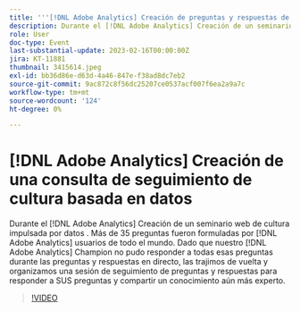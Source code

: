 ```yaml
---
title: '''[!DNL Adobe Analytics] Creación de preguntas y respuestas de seguimiento de cultura impulsada por datos'
description: Durante el [!DNL Adobe Analytics] Creación de un seminario web de cultura impulsada por datos . Más de 35 preguntas fueron formuladas por [!DNL Adobe Analytics] usuarios de todo el mundo. Dado que nuestro [!DNL Adobe Analytics] Champion no pudo responder a todas esas preguntas durante las preguntas y respuestas en directo, las trajimos de vuelta y organizamos una sesión de seguimiento de preguntas y respuestas para responder a SUS preguntas y compartir un conocimiento aún más experto.
role: User
doc-type: Event
last-substantial-update: 2023-02-16T00:00:00Z
jira: KT-11881
thumbnail: 3415614.jpeg
exl-id: bb36d86e-d63d-4a46-847e-f38ad8dc7eb2
source-git-commit: 9ac872c8f56dc25207ce0537acf007f6ea2a9a7c
workflow-type: tm+mt
source-wordcount: '124'
ht-degree: 0%

---
```


# [!DNL Adobe Analytics] Creación de una consulta de seguimiento de cultura basada en datos

Durante el [!DNL Adobe Analytics] Creación de un seminario web de cultura impulsada por datos . Más de 35 preguntas fueron formuladas por [!DNL Adobe Analytics] usuarios de todo el mundo. Dado que nuestro [!DNL Adobe Analytics] Champion no pudo responder a todas esas preguntas durante las preguntas y respuestas en directo, las trajimos de vuelta y organizamos una sesión de seguimiento de preguntas y respuestas para responder a SUS preguntas y compartir un conocimiento aún más experto.

>[!VIDEO](https://video.tv.adobe.com/v/3415614/?quality=12&learn=on)
